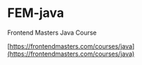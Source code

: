 # FEM-java
Frontend Masters Java Course

[https://frontendmasters.com/courses/java](https://frontendmasters.com/courses/java)